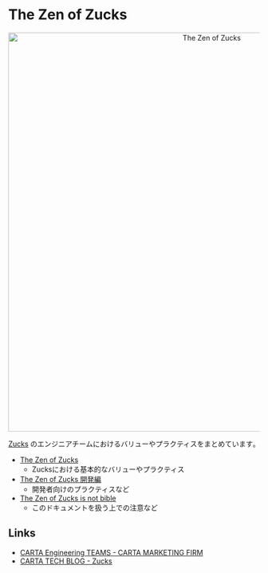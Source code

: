 # The Zen of Zucks

<p align="center"><img width="800" src="the-zen-of-zucks.jpg" alt="The Zen of Zucks"></p>

[Zucks](https://zucks.co.jp/) のエンジニアチームにおけるバリューやプラクティスをまとめています｡

- [The Zen of Zucks](the-zen-of-zucks.md)
  - Zucksにおける基本的なバリューやプラクティス
- [The Zen of Zucks 開発編](the-zen-of-zucks-for-dev.md)
  - 開発者向けのプラクティスなど
- [The Zen of Zucks is not bible](the-zen-of-zucks-is-not-bible.md)
  - このドキュメントを扱う上での注意など

## Links

- [CARTA Engineering TEAMS - CARTA MARKETING FIRM](https://cartaholdings.co.jp/engineering/teams/carta-marketing-firm/)
- [CARTA TECH BLOG - Zucks](https://techblog.cartaholdings.co.jp/archive/category/Zucks%20%5B%E3%82%A2%E3%83%89%E3%83%97%E3%83%A9%E3%83%83%E3%83%88%E3%83%95%E3%82%A9%E3%83%BC%E3%83%A0%5D)

